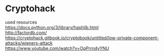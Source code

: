 # Cryptohack

used resources   
https://docs.python.org/3/library/hashlib.html        
http://factordb.com/      
https://cryptohack.gitbook.io/cryptobook/untitled/low-private-component-attacks/wieners-attack    
https://www.youtube.com/watch?v=OpPrrndyYNU
